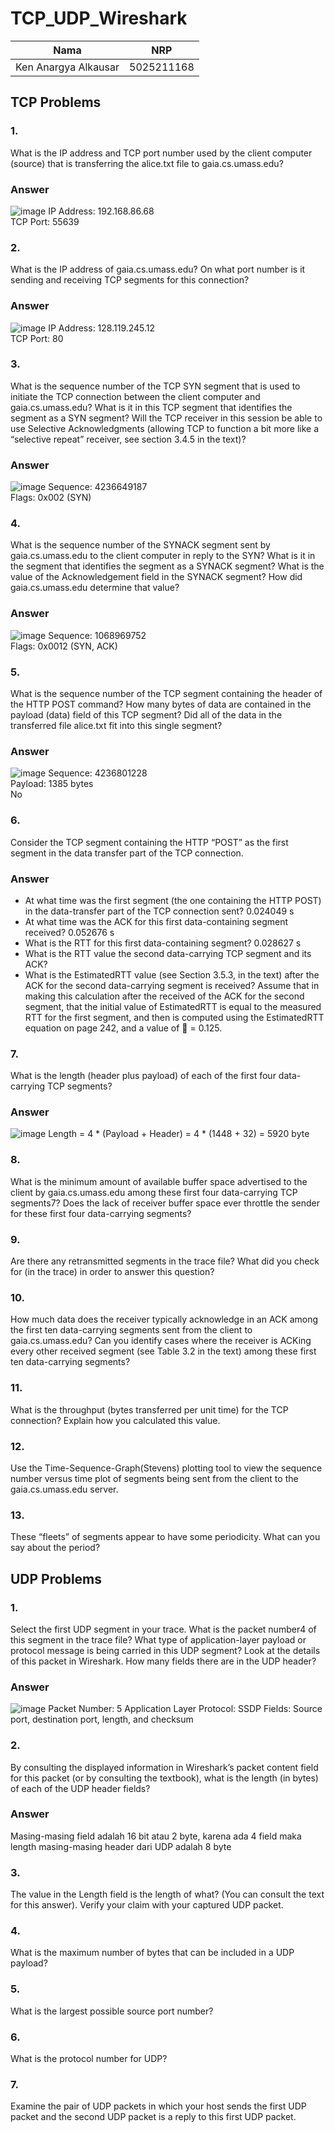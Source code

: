 # TCP_UDP_Wireshark

| Nama | NRP |
| ------- | ------- |
| Ken Anargya Alkausar | 5025211168  |

## TCP Problems

### 1. 
What is the IP address and TCP port number used by the client computer (source) that is transferring the alice.txt file to gaia.cs.umass.edu?
### Answer
![image](https://github.com/kenanargya/TCP_UDP_Wireshark/assets/92387421/0207547c-d925-4e93-a160-9f00acd5725d)
IP Address: 192.168.86.68  
TCP Port: 55639

### 2. 
What is the IP address of gaia.cs.umass.edu? On what port number is it sending and receiving TCP segments for this connection?
### Answer
![image](https://github.com/kenanargya/TCP_UDP_Wireshark/assets/92387421/0207547c-d925-4e93-a160-9f00acd5725d)
IP Address: 128.119.245.12  
TCP Port: 80

### 3. 
What is the sequence number of the TCP SYN segment that is used to initiate the TCP connection between the client computer and gaia.cs.umass.edu? What is it in this TCP segment that identifies the segment as a SYN segment? Will the TCP receiver in this session be able to use Selective Acknowledgments (allowing TCP to function a bit more like a “selective repeat” receiver, see section 3.4.5 in the text)?
### Answer
![image](https://github.com/kenanargya/TCP_UDP_Wireshark/assets/92387421/a2ba0e6a-9e94-4029-9d99-9bbb0ae5bbd9)
Sequence: 4236649187  
Flags: 0x002 (SYN)

### 4. 
What is the sequence number of the SYNACK segment sent by gaia.cs.umass.edu to the client computer in reply to the SYN? What is it in the segment that identifies the segment as a SYNACK segment? What is the value of the Acknowledgement field in the SYNACK segment? How did gaia.cs.umass.edu determine that value?
### Answer
![image](https://github.com/kenanargya/TCP_UDP_Wireshark/assets/92387421/2b7c3c5a-18e0-4c55-952a-e4b75af896a6)
Sequence: 1068969752  
Flags: 0x0012 (SYN, ACK)

### 5. 
What is the sequence number of the TCP segment containing the header of the HTTP POST command? How many bytes of data are contained in the payload (data) field of this TCP segment? Did all of the data in the transferred file alice.txt fit into this single segment?
### Answer
![image](https://github.com/kenanargya/TCP_UDP_Wireshark/assets/92387421/fd7463ed-66be-4e13-ab42-99540641ab6e)
Sequence: 4236801228  
Payload: 1385 bytes  
No

### 6. 
Consider the TCP segment containing the HTTP “POST” as the first segment in the data transfer part of the TCP connection. 
### Answer
* At what time was the first segment (the one containing the HTTP POST) in 
the data-transfer part of the TCP connection sent? 0.024049 s
* At what time was the ACK for this first data-containing segment received? 0.052676 s
* What is the RTT for this first data-containing segment? 0.028627 s
* What is the RTT value the second data-carrying TCP segment and its ACK?
* What is the EstimatedRTT value (see Section 3.5.3, in the text) after the ACK for the second data-carrying segment is received? Assume that in making this calculation after the received of the ACK for the second segment, that the initial value of EstimatedRTT is equal to the measured RTT for the first segment, and then is computed using the EstimatedRTT equation on page 242, and a value of  = 0.125.

### 7. 
What is the length (header plus payload) of each of the first four data-carrying TCP segments?
### Answer
![image](https://github.com/kenanargya/TCP_UDP_Wireshark/assets/92387421/e1214878-429f-4c47-85ee-0b38324f1fd8)
Length = 4 * (Payload + Header) = 4 * (1448 + 32) = 5920 byte

### 8. 
What is the minimum amount of available buffer space advertised to the client by gaia.cs.umass.edu among these first four data-carrying TCP segments7? Does the lack of receiver buffer space ever throttle the sender for these first four data-carrying segments?

### 9. 
Are there any retransmitted segments in the trace file? What did you check for (in the trace) in order to answer this question?
### 10. 
How much data does the receiver typically acknowledge in an ACK among the first ten data-carrying segments sent from the client to gaia.cs.umass.edu? Can you identify cases where the receiver is ACKing every other received segment (see Table 3.2 in the text) among these first ten data-carrying segments?
### 11. 
What is the throughput (bytes transferred per unit time) for the TCP connection? Explain how you calculated this value.
### 12. 
Use the Time-Sequence-Graph(Stevens) plotting tool to view the sequence number versus time plot of segments being sent from the client to the gaia.cs.umass.edu server.
### 13. 
These “fleets” of segments appear to have some periodicity. What can you say about the period?

## UDP Problems

### 1. 
Select the first UDP segment in your trace. What is the packet number4 of this segment in the trace file? What type of application-layer payload or protocol message is being carried in this UDP segment? Look at the details of this packet in Wireshark. How many fields there are in the UDP header?
### Answer
![image](https://github.com/kenanargya/TCP_UDP_Wireshark/assets/92387421/9dd074f0-e768-4e67-9265-d4fe016446cf)
Packet Number: 5
Application Layer Protocol: SSDP
Fields: Source port, destination port, length, and checksum

### 2. 
By consulting the displayed information in Wireshark’s packet content field for this packet (or by consulting the textbook), what is the length (in bytes) of each of the UDP header fields?
### Answer
Masing-masing field adalah 16 bit atau 2 byte, karena ada 4 field maka length masing-masing header dari UDP adalah 8 byte

### 3. 
The value in the Length field is the length of what? (You can consult the text for this answer). Verify your claim with your captured UDP packet.

### 4. 
What is the maximum number of bytes that can be included in a UDP payload?

### 5. 
What is the largest possible source port number?

### 6. 
What is the protocol number for UDP?

### 7. 
Examine the pair of UDP packets in which your host sends the first UDP packet and the second UDP packet is a reply to this first UDP packet.
 
